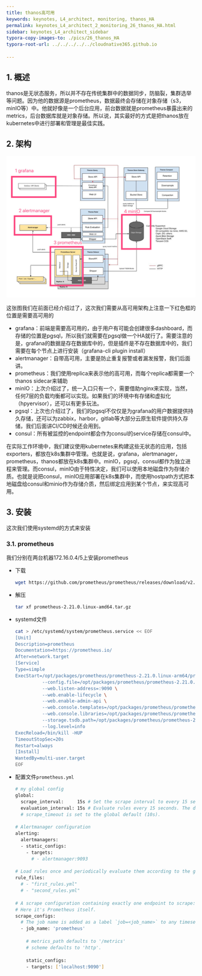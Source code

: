 ```yaml
---
title: thanos高可用
keywords: keynotes, L4_architect, monitoring, thanos_HA
permalink: keynotes_L4_architect_2_monitoring_26_thanos_HA.html
sidebar: keynotes_L4_architect_sidebar
typora-copy-images-to: ./pics/26_thanos_HA
typora-root-url: ../../../../../cloudnative365.github.io

---
```


## 1. 概述

thanos是无状态服务，所以并不存在传统集群中的数据同步，防脑裂，集群选举等问题。因为他的数据源是prometheus，数据最终会存储在对象存储（s3，minIO等）中。他就好像是一个后台应用，前台数据就是prometheus暴露出来的metrics，后台数据库就是对象存储。所以说，其实最好的方式是把thanos放在kubernetes中进行部署和管理是最佳实践。

## 2. 架构

![arch](/pages/keynotes/L4_architect/2_monitoring/pics/26_thanos_HA/thanos.jpg)

这张图我们在前面已经介绍过了，这次我们需要从高可用架构上注意一下红色框的位置是需要高可用的

+ grafana：前端是需要高可用的，由于用户有可能会创建很多dashboard，而存储的位置是pgsql，所以我们就需要在pgsql做一个HA就行了。需要注意的是，grafana的数据是存在数据库中的，但是插件是不存在数据库中的，我们需要在每个节点上进行安装（grafana-cli plugin install）
+ alertmanager：自带高可用，主要是防止重复报警或者漏发报警，我们后面讲。
+ prometheus：我们使用replica来表示他的高可用，而每个replica都需要一个thanos sidecar来辅助
+ minIO：上次介绍过了，统一入口只有一个，需要借助nginx来实现，当然，任何7层的负载均衡都可以实现。如果我们的环境中有存储和虚拟化（hpyervisor），还可以有更多玩法。
+ pgsql：上次也介绍过了，我们的pgsql不仅仅是为grafana的用户数据提供持久存储，还可以为zabbix，harbor，gitlab等大部分云原生软件提供持久存储，我们后面讲CI/CD时候还会用到。
+ consul：所有被监控的endpoint都会作为consul的service存储在consul中。

在实际工作环境中，我们建议使用kubernetes来构建这些无状态的应用，包括exporters，都放在k8s集群中管理。也就是说，grafana，alertmanager，prometheus，thanos都放在k8s集群中。minIO，pgsql，consul都作为独立进程来管理。而consul，minIO由于特性决定，我们可以使用本地磁盘作为存储介质。也就是说把consul，minIO应用部署在k8s集群中，而使用hostpath方式把本地磁盘给consul和minio作为存储介质，然后绑定应用到某个节点，来实现高可用。

## 3. 安装

这次我们使用systemd的方式来安装

### 3.1. prometheus

我们分别在两台机器172.16.0.4/5上安装prometheus

+ 下载

  ``` bash
  wget https://github.com/prometheus/prometheus/releases/download/v2.21.0/prometheus-2.21.0.linux-amd64.tar.gz
  ```

+ 解压

  ``` bash
  tar xf prometheus-2.21.0.linux-amd64.tar.gz
  ```

+ systemd文件

  ``` bash
  cat > /etc/systemd/system/prometheus.service << EOF
  [Unit]
  Description=prometheus
  Documentation=https://prometheus.io/
  After=network.target
  [Service]
  Type=simple
  ExecStart=/opt/packages/prometheus/prometheus-2.21.0.linux-arm64/prometheus \
            --config.file=/opt/packages/prometheus/prometheus-2.21.0.linux-arm64/prometheus.yml \
            --web.listen-address=:9090 \
            --web.enable-lifecycle \
            --web.enable-admin-api \
            --web.console.templates=/opt/packages/prometheus/prometheus-2.21.0.linux-arm64/console \
            --web.console.libraries=/opt/packages/prometheus/prometheus-2.21.0.linux-arm64/console_libraries \
            --storage.tsdb.path=/opt/packages/prometheus/prometheus-2.21.0.linux-arm64/data \
            --log.level=info
  ExecReload=/bin/kill -HUP 
  TimeoutStopSec=20s
  Restart=always
  [Install]
  WantedBy=multi-user.target
  EOF
  ```

+ 配置文件`prometheus.yml`

  ``` bash
  # my global config
  global:
    scrape_interval:     15s # Set the scrape interval to every 15 seconds. Default is every 1 minute.
    evaluation_interval: 15s # Evaluate rules every 15 seconds. The default is every 1 minute.
    # scrape_timeout is set to the global default (10s).
  
  # Alertmanager configuration
  alerting:
    alertmanagers:
    - static_configs:
      - targets:
        # - alertmanager:9093
  
  # Load rules once and periodically evaluate them according to the global 'evaluation_interval'.
  rule_files:
    # - "first_rules.yml"
    # - "second_rules.yml"
  
  # A scrape configuration containing exactly one endpoint to scrape:
  # Here it's Prometheus itself.
  scrape_configs:
    # The job name is added as a label `job=<job_name>` to any timeseries scraped from this config.
    - job_name: 'prometheus'
  
      # metrics_path defaults to '/metrics'
      # scheme defaults to 'http'.
  
      static_configs:
      - targets: ['localhost:9090']
  
  ```

  


